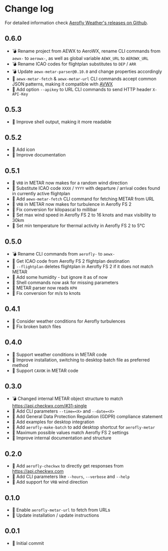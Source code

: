 Change log
==========

For detailed information check [Aerofly Weather's releases on Github](https://github.com/fboes/aerofly-weather/releases).

0.6.0
-----

* 💣 Rename project from AEWX to AeroWX, rename CLI commands from `aewx-` to `aerowx-`, as well as global variable `AEWX_URL` to `AEROWX_URL`
* 💣 Rename ICAO codes for flightplan substitutes to `DEP` / `ARR`
* 💣 Update `aewx-metar-parser@0.10.0` and change properties accordingly
* 🎁 `aewx-metar-fetch` & `aewx-metar-url` CLI commands accept common JSON patterns, making it compatible with [AVWX](https://avwx.rest/)
* 🎁 Add option `--apikey` to URL CLI commands to send HTTP header `X-API-Key`

0.5.3
-----

* 🎁 Improve shell output, making it more readable

0.5.2
-----

* 🎁 Add icon
* 🎁 Improve documentation

0.5.1
-----

* 🎁 `VRB` in METAR now makes for a random wind direction
* 🎁 Substitute ICAO code `XXXX` / `YYYY` with departure / arrival codes found in currently active flightplan
* 🎁 Add `aewx-metar-fetch` CLI command for fetching METAR from URL
* 🎁 `VRB` in METAR now makes for turbulence in Aerofly FS 2
* 💊 Fix conversion for kilopascal to millibar
* 💊 Set max wind speed in Aerofly FS 2 to 16 knots and max visibility to 30km
* 💊 Set min temperature for thermal activity in Aerofly FS 2 to 5°C

0.5.0
-----

* 💣 Rename CLI commands from `aerofly-` to `aewx-`
* 🎁 Get ICAO code from Aerofly FS 2 flightplan destination
* 🎁 `--flightplan` deletes flightplan in Aerofly FS 2 if it does not match METAR
* 🎁 Add some humidity - but ignore it as of now
* 🎁 Shell commands now ask for missing parameters
* 💊 METAR parser now reads `KPH`
* 💊 Fix conversion for m/s to knots

0.4.1
-----

* 🎁 Consider weather conditions for Aerofly turbulences
* 💊 Fix broken batch files

0.4.0
-----

* 🎁 Support weather conditions in METAR code
* 💊 Improve installation, switching to desktop batch file as preferred method
* 💊 Support `CAVOK` in METAR code

0.3.0
-----

* 💣 Changed internal METAR object structure to match https://api.checkwx.com/#31-single
* 🎁 Add CLI parameters `--time=<X>` and `--date=<X>`
* 🎁 Add General Data Protection Regulation (GDPR) compliance statement
* 🎁 Add examples for desktop integration
* 🎁 Add `aerofly-make-batch` to add desktop shortcut for `aerofly-metar`
* 💊 Maximum possible values match Aerofly FS 2 settings
* :wrench: Improve internal documentation and structure

0.2.0
-----

* 🎁 Add `aerofly-checkwx` to directly get responses from https://api.checkwx.com
* 🎁 Add CLI parameters like `--hours`, `--verbose` and `--help`
* 💊 Add support for `VRB` wind direction

0.1.0
-----

* 🎁 Enable `aerofly-metar-url` to fetch from URLs
* 🎁 Update installation / update instructions

0.0.1
-----

* 🎁 Initial commit
